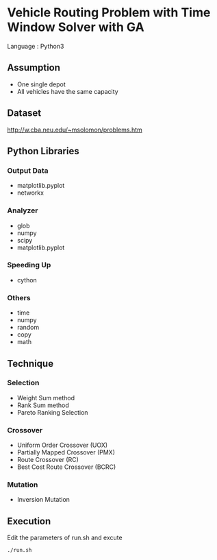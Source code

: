 # Vehicle Routing Problem with Time Window Solver with GA

Language : Python3

## Assumption

- One single depot
- All vehicles have the same capacity

## Dataset

http://w.cba.neu.edu/~msolomon/problems.htm

## Python Libraries

### Output Data

- matplotlib.pyplot
- networkx

### Analyzer

- glob
- numpy
- scipy
- matplotlib.pyplot

### Speeding Up

- cython

### Others

- time
- numpy
- random
- copy
- math

## Technique

### Selection
- Weight Sum method
- Rank Sum method
- Pareto Ranking Selection

### Crossover

- Uniform Order Crossover (UOX)
- Partially Mapped Crossover (PMX)
- Route Crossover (RC)
- Best Cost Route Crossover (BCRC)

### Mutation

- Inversion Mutation

## Execution

Edit the parameters of run.sh and excute
```
./run.sh
```
